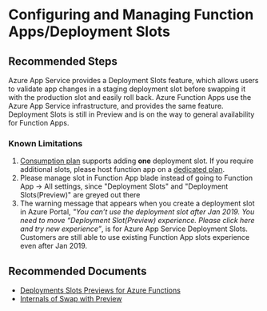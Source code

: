<properties
	pageTitle="Configuring and Managing Function Apps/Deployment Slots"
	description="Configuring and Managing Function Apps/Deployment Slots"
	service="microsoft.web"
	resource="functions"
	authors="cts-shrahman,cts-shrahman"
    ms.author="shrahman,danzha"
	displayOrder=""
	selfHelpType="generic"
	supportTopicIds="32630465"
	resourceTags=""
	productPesIds="16072"
	cloudEnvironments="public, Fairfax"
	articleId="7e610ca6-fcf9-4243-b96e-7d22abb5823b"
/>

# Configuring and Managing Function Apps/Deployment Slots

## **Recommended Steps**

Azure App Service provides a Deployment Slots feature, which allows users to validate app changes in a staging deployment slot before swapping it with the production slot and easily roll back. Azure Function Apps use the Azure App Service infrastructure, and provides the same feature. Deployment Slots is still in Preview and is on the way to general availability for Function Apps. <br>

### **Known Limitations**<br>

1. [Consumption plan](https://docs.microsoft.com/azure/azure-functions/functions-scale#consumption-plan) supports adding **one** deployment slot. If you require additional slots, please host function app on a [dedicated plan](https://docs.microsoft.com/azure/azure-functions/functions-scale#consumption-plan). 
2. Please manage slot in Function App blade instead of going to Function App -> All settings, since "Deployment Slots" and "Deployment Slots(Preview)" are greyed out there 
3. The warning message that appears when you create a deployment slot in Azure Portal, *"You can’t use the deployment slot after Jan 2019. You need to move “Deployment Slot(Preview) experience. Please click here and try new experience”*, is for Azure App Service Deployment Slots. Customers are still able to use existing Function App slots experience even after Jan 2019.

## **Recommended Documents**

* [Deployments Slots Previews for Azure Functions](https://blogs.msdn.microsoft.com/appserviceteam/2017/06/13/deployment-slots-preview-for-azure-functions/) 
* [Internals of Swap with Preview](https://blogs.msdn.microsoft.com/waws/2016/12/12/slot-swap-with-preview/)

